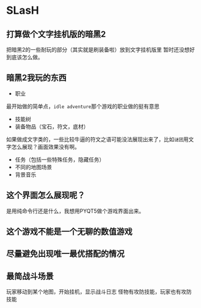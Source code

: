 # SLasH

## 打算做个文字挂机版的暗黑2
把暗黑2的一些耐玩的部分（其实就是刷装备啦）放到文字挂机版里
暂时还没想好到底该怎么做。

## 暗黑2我玩的东西
* 职业

最开始做的简单点，`idle adventure`那个游戏的职业做的挺有意思

* 技能树
* 装备物品（宝石，符文，底材）

如果做成文字类的，一些比较牛逼的符文之语可能没法展现出来了，比如`谜团`用文字怎么展现？画面效果没有啊。

* 任务（包括一些特殊任务，隐藏任务）
* 不同的地图场景
* 背景音乐

## 这个界面怎么展现呢？

是用纯命令行还是什么，我想用PYQT5做个游戏界面出来。

## 这个游戏不能是一个无聊的数值游戏
## 尽量避免出现唯一最优搭配的情况

## 最简战斗场景

玩家移动到某个地图，开始挂机，显示战斗日志
怪物有攻防技能，玩家也有攻防技能